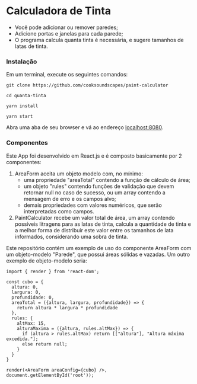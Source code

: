 # Calculadora de Tinta

- Você pode adicionar ou remover paredes;
- Adicione portas e janelas para cada parede;
- O programa calcula quanta tinta é necessária, e sugere tamanhos de latas de tinta.

### Instalação

Em um terminal, execute os seguintes comandos: 
```
git clone https://github.com/cooksoundscapes/paint-calculator
```
```
cd quanta-tinta
```
```
yarn install
```
```
yarn start
```

Abra uma aba de seu browser e vá ao endereço [localhost:8080](http://localhost:8080).

### Componentes

Este App foi desenvolvido em React.js e é composto basicamente por 2 componentes:  
 1) AreaForm aceita um objeto modelo com, no mínimo:
    * uma propriedade "areaTotal" contendo a função de cálculo de área;
    * um objeto "rules" contendo funções de validação que devem retornar null no caso de sucesso, ou um array contendo a mensagem de erro e os campos alvo;
    * demais propriedades com valores numéricos, que serão interpretadas como campos.
 2) PaintCalculator recebe um valor total de área, um array contendo possíveis litragens para as latas de tinta, calcula a quantidade de tinta e a melhor forma de distribuir este valor entre os tamanhos de lata informados, considerando uma sobra de tinta.  

Este repositório contém um exemplo de uso do componente AreaForm com um objeto-modelo "Parede", que possui áreas sólidas e vazadas. Um outro exemplo de objeto-modelo seria:
```
import { render } from 'react-dom';

const cubo = {
  altura: 0,
  largura: 0,
  profundidade: 0,
  areaTotal = ({altura, largura, profundidade}) => { 
    return altura * largura * profundidade
  },
  rules: {
    altMax: 15,
    alturaMaxima = ({altura, rules.altMax}) => {
      if (altura > rules.altMax) return [["altura"], "Altura máxima excedida."];
      else return null;
    }
  }
}

render(<AreaForm areaConfig={cubo} />, document.getElementById('root'));
```


